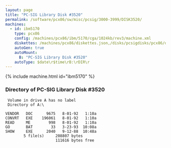 ```yaml
---
layout: page
title: "PC-SIG Library Disk #3520"
permalink: /software/pcx86/sw/misc/pcsig/3000-3999/DISK3520/
machines:
  - id: ibm5170
    type: pcx86
    config: /machines/pcx86/ibm/5170/cga/1024kb/rev3/machine.xml
    diskettes: /machines/pcx86/diskettes.json,/disks/pcsigdisks/pcx86/diskettes.json
    autoGen: true
    autoMount:
      B: "PC-SIG Library Disk #3520"
    autoType: $date\r$time\rB:\rDIR\r
---
```


{% include machine.html id="ibm5170" %}

### Directory of PC-SIG Library Disk #3520

     Volume in drive A has no label
     Directory of A:\

    VENDOR   DOC      9675   8-01-92   1:10a
    CONVRT   EXE    196061   8-01-92   1:10a
    READ     ME        998   8-01-92   1:10a
    GO       BAT        33   3-23-93  10:08a
    SHOW     EXE      2040   9-12-88  10:48a
            5 file(s)     208807 bytes
                          111616 bytes free
